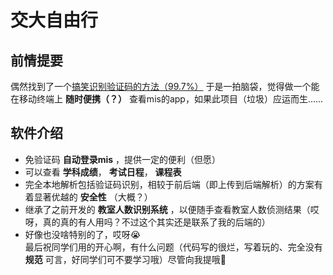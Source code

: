 # 交大自由行
## 前情提要
偶然找到了一个[搞笑识别验证码的方法（99.7%）](https://github.com/HFDLYS/BJTUcaptcha) 于是一拍脑袋，觉得做一个能在移动终端上 **随时便携（？）** 查看mis的app，如果此项目（垃圾）应运而生......
## 软件介绍
- 免验证码 **自动登录mis** ，提供一定的便利（但愿）
- 可以查看 **学科成绩**， **考试日程**， **课程表**
- 完全本地解析包括验证码识别，相较于前后端（即上传到后端解析）的方案有着显著优越的 **安全性** （大概？）
- 继承了之前开发的 **教室人数识别系统** ，以便随手查看教室人数侦测结果（哎呀，真的真的有人用吗？不过这个其实还是联系了我的后端的）
- 好像也没啥特别的了，哎呀😭\
  最后祝同学们用的开心啊，有什么问题（代码写的很烂，写着玩的、完全没有**规范** 可言，好同学们可不要学习哦）尽管向我提哦🥹
